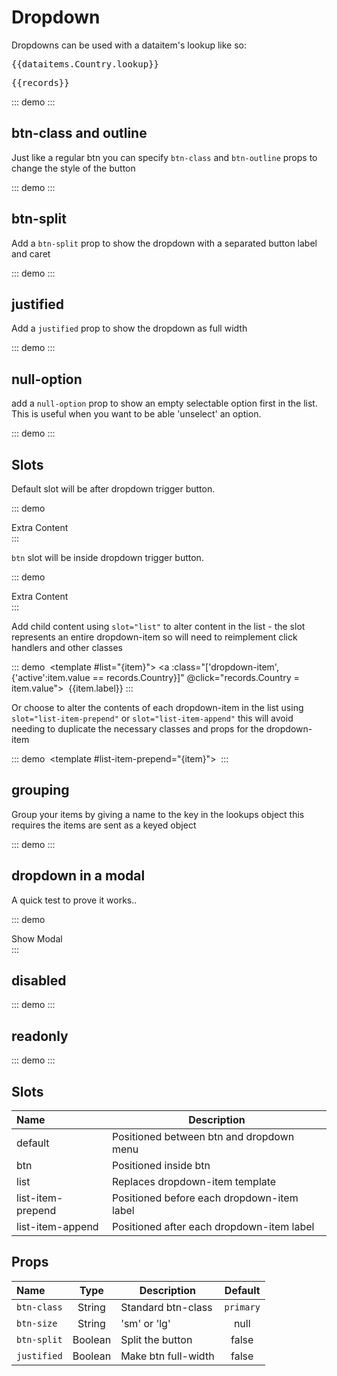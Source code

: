# Dropdown

Dropdowns can be used with a dataitem's lookup like so:

<pre class="text-white">{{dataitems.Country.lookup}}</pre>
<pre class="text-white">{{records}}</pre>

::: demo
  <dropdown :items="dataitems.Country.lookup.items" v-model="records.Country" />
:::

## btn-class and outline
Just like a regular btn you can specify `btn-class` and `btn-outline` props to change the style of the button

::: demo
  <dropdown btn-class="danger" :btn-outline="false" :items="dataitems.Country.lookup.items" v-model="records.Country"/>
:::

## btn-split
Add a `btn-split` prop to show the dropdown with a separated button label and caret

::: demo
  <dropdown btn-split :items="dataitems.Country.lookup.items" v-model="records.Country"/>
:::

## justified
Add a `justified` prop to show the dropdown as full width

::: demo
  <dropdown justified :items="dataitems.Country.lookup.items" v-model="records.Country"/>
:::

## null-option
add a `null-option` prop to show an empty selectable option first in the list.  This is useful when you want to be able 'unselect' an option.

::: demo
  <dropdown null-option :items="dataitems.Country.lookup.items" v-model="records.Country"/>
:::

## Slots

Default slot will be after dropdown trigger button.

::: demo
  <dropdown :items="dataitems.Country.lookup.items" v-model="records.Country">
    <div>Extra Content</div>
  </dropdown>
:::

`btn` slot will be inside dropdown trigger button.

::: demo
  <dropdown :items="dataitems.Country.lookup.items" v-model="records.Country">
    <div slot="btn">Extra Content</div>
  </dropdown>
:::

Add child content using `slot="list"` to alter content in the list - the slot represents an entire dropdown-item so will need to reimplement click handlers and other classes

::: demo
  <dropdown :items="dataitems.Country.lookup.items" v-model="records.Country">
    <img v-if="records.Country" slot="btn" :src="countryFlagUrl(records.Country)">
    <template #list="{item}">
      <a :class="['dropdown-item',{'active':item.value == records.Country}]" @click="records.Country = item.value">
        <img :src="countryFlagUrl(item.value)">
        <span>{{item.label}}</span>
      </a>
    </template>
  </dropdown>
:::

Or choose to alter the contents of each dropdown-item in the list using `slot="list-item-prepend"` or  `slot="list-item-append"` this will avoid needing to duplicate the necessary classes and props for the dropdown-item

::: demo
<dropdown :items="dataitems.Country.lookup.items" v-model="records.Country">
  <img v-if="records.Country" slot="btn" :src="countryFlagUrl(records.Country)">
  <template #list-item-prepend="{item}">
    <img :src="countryFlagUrl(item.value)">
  </template>
</dropdown>
:::


## grouping
Group your items by giving a name to the key in the lookups object this requires the items are sent as a keyed object

::: demo
<form-group :di="deathCauses" v-slot="{di}">
  <dropdown :group="di.lookup.group" :items="di.lookup.items" v-model="records.DeathCause" btn-split justified />
</form-group>
:::

## dropdown in a modal
A quick test to prove it works..

::: demo
<div>
  <btn @click.native="modalShow=!modalShow">Show Modal</btn>
  <modal :show="modalShow" @close="modalShow = false">
    <form-group :di="deathCauses" v-slot="{di}">
      <dropdown :group="di.lookup.group" :items="di.lookup.items" v-model="records.DeathCause" btn-split justified />
    </form-group>
  </modal>
</div>
:::

## disabled

::: demo
<form-group :di="deathCauses" v-slot="{di}">
  <dropdown disabled :group="di.lookup.group" :items="di.lookup.items" v-model="records.DeathCause2" btn-split justified />
</form-group>
:::

## readonly

::: demo
<form-group :di="deathCauses" v-slot="{di}">
  <dropdown readonly :group="di.lookup.group" :items="di.lookup.items" v-model="records.DeathCause3" btn-split justified />
</form-group>
:::

## Slots
Name              | Description 
:--------         | ----------- 
default           | Positioned between btn and dropdown menu
btn               | Positioned inside btn
list              | Replaces dropdown-item template
list-item-prepend | Positioned before each dropdown-item label
list-item-append | Positioned after each dropdown-item label


## Props
Name        | Type    | Description | Default
:--------   | :----:  | ----------- | :-----:
`btn-class` | String  | Standard btn-class | `primary`
`btn-size`  | String  | 'sm' or 'lg'  | null
`btn-split` | Boolean | Split the button | false
`justified` | Boolean | Make btn full-width | false

<script>
  import deathCauses from './sample-data/death-causes.json'
export default {
  methods:{
    countryFlagUrl(country_code){
      return 'https://www.countryflags.io/'+country_code+'/shiny/32.png'
    }
  },
  data() {
    return {
      modalShow:false,
      records: {
        Country: null,
        DeathCause: null,
        DeathCause2: 6,
        DeathCause3: 7,
      },
      dataitems: {
        Country: {
          name: 'Country',
          label: 'Choose a country',
          lookup: {
            name: 'CountryList',
            items: [
              { label: 'United Arab Emirates', value: 'AE' },
              { label: 'United Kingdom', value: 'GB' },
              { label: 'United States', value: 'US' },
            ]
          }
        },
        OtherCountry: {
          name: 'Country',
          label: 'Choose a country',
          lookup: {
            name: 'CountryList',
            items: [
              { label: 'United Arab Emirates', value: 'AE' },
              { label: 'United Kingdom', value: 'GB' },
              { label: 'United States', value: 'US' },
            ]
          }
        }
      },
      deathCauses:deathCauses
    }
  },
}
</script>
